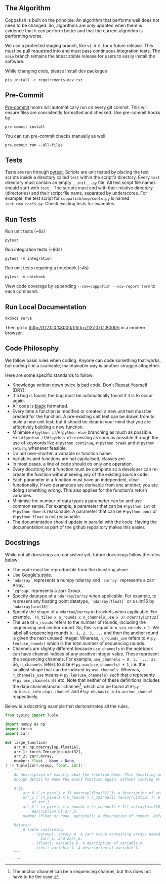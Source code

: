 ## The Algorithm

Coppafish is built on the principle: An algorithm that performs well does not need to be changed. So, algorithms are
only updated when there is evidence that it can perform better and that the current algorithm is performing worse.

We use a protected staging branch, like `v1.0.0`, for a future release. This must be pull requested into and must pass
continuous integration tests. The `main` branch remains the latest stable release for users to easily install the
software.

While changing code, please install dev packages

```terminal
pip install -r requirements-dev.txt
```

## Pre-Commit

[Pre-commit](https://github.com/pre-commit/pre-commit) hooks will automatically run on every git commit. This will
ensure files are consistently formatted and checked. Use pre-commit hooks by

```terminal
pre-commit install
```

You can run pre-commit checks manually as well:

```terminal
pre-commit run --all-files
```

## Tests

Tests are run through [pytest](https://github.com/pytest-dev/pytest/). Scripts are unit tested by placing the test
scripts inside a directory called `test` within the script's directory. Every `test` directory must contain an empty
`__init__.py` file. All test script file names should start with `test_`. The scripts must end with their relative
directory (directories) and their script file name, separated by underscores. For example, the test script for
`coppafish/omp/coefs.py` is named `test_omp_coefs.py`. Check existing tests for examples.

## Run Tests

Run unit tests (~6s)

```terminal
pytest
```

Run integration tests (~90s)

```terminal
pytest -m integration
```

Run unit tests requiring a notebook (~4s)

```terminal
pytest -m notebook
```

View code coverage by appending `--cov=coppafish --cov-report term` to each command.

## Run Local Documentation

```terminal
mkdocs serve
```

Then go to [http://127.0.0.1:8000/](http://127.0.0.1:8000/) in a modern browser.

## Code Philosophy

We follow basic rules when coding. Anyone can code something that works, but coding it in a scaleable, maintainable way
is another struggle altogether.

Here are some specific standards to follow:

* Knowledge written down twice is bad code. Don't Repeat Yourself (DRY)!
* If a bug is found, the bug must be automatically found if it is to occur again.
* All code is [black](https://github.com/psf/black) formatted.
* Every time a function is modified or created, a new unit test must be created for the function. A pre-existing unit
test can be drawn from to build a new unit test, but it should be clear in your mind that you are affectively building
a new function.
* Minimise `#!python if`/`#!python else` branching as much as possible. Exit `#!python if`/`#!python else` nesting as
soon as possible through the use of keywords like `#!python continue`, `#!python break` and `#!python return`, whenever
feasible.
* Do not over-shorten a variable or function name.
* Variables and functions are not capitalised, classes are.
* In most cases, a line of code should do only one operation.
* Every docstring for a function must be complete so a developer can re-create the function without seeing any of the
existing source code.
* Each parameter in a function must have an independent, clear functionality. If two parameters are derivable from
one another, you are doing something wrong. This also applies for the function's return variables.
* Minimise the number of data types a parameter can be and use common sense. For example, a parameter that can be
`#!python int` or `#!python None` is reasonable. A parameter that can be `#!python bool` or `#!python float` is not
reasonable.
* The documentation should update in parallel with the code. Having the documentation as part of the github repository
makes this easier.

## Docstrings

While not all docstrings are consistent yet, future docstrings follow the rules below:

* The code must be reproducible from the docstring alone.
* Use [Google's style](https://sphinxcontrib-napoleon.readthedocs.io/en/latest/example_google.html).
* `` `ndarray` `` represents a numpy ndarray and `` `zarray` `` represents a zarr Array.
* `` `zgroup` `` represents a zarr Group.
* Specify datatype of a `ndarray`/`zarray` when applicable. For example, to represent any floating point datatype,
`` `ndarray[float]` `` or a uint16 by `` `ndarray[uint16]` ``
* Specify the shape of a `ndarray`/`zarray` in brackets when applicable. For example,
`` `(n_tiles x n_rounds x n_channels_use x 3) ndarray[int32]` ``
* The use of `n_rounds` refers to the number of rounds, including the sequencing and anchor round. So, this is equal to
`n_seq_rounds + 1`. We label all sequencing rounds `0, 1, 2, 3, ...` and then the anchor round is given the next unused
integer. Whereas, `n_rounds_use` refers to `#!py len(use_rounds)` which is the total number of sequencing rounds.
* Channels are slightly different because `use_channels` in the notebook can have channel indices of any positive
integer value. These represent the sequencing channels. For example, `use_channels = 0, 5, ..., 27`. So, `n_channels`
refers to size `#!py max(use_channels) + 1`, i.e. the smallest shape that can be indexed by `use_channels`. Whereas,
`n_channels_use` means `#!py len(use_channels)` such that `0` represents `#!py use_channels[0]` etc. Note that neither
of these definitions includes the dapi channel/anchor channel[^1], which can be found at `#!py nb.basic_info.dapi_channel`
and `#!py nb.basic_info.anchor_channel` respectively.

Below is a docstring example that demonstrates all the rules.

```py
from typing import Tuple

import numpy as np
import torch
import zarr

def large_function(
    arr_0: np.ndarray[np.float16],
    arr_1: torch.Tensor[np.uint32],
    arr_2: zarr.Array,
    number: float | None = None,
) -> Tuple[zarr.Group, float, int]:
    """
    An description of exactly what the function does. This docstring must contain
    enough detail to make the exact function again, without looking at any code.

    Args:
        arr_0 (`(n_pixels x 3) ndarray[float32]`): a description of arr_0.
        arr_1 (`(n_pixels x n_rounds x n_channels) tensor[uint32]`): a description
            of arr_1.
        arr_2 (`(n_pixels x n_rounds x (n_channels + 1)) zarray[uint16]`): a
            description of arr_2.
        number (float or none, optional): a description of number. Default: none.

    Returns:
        A tuple containing:
            - (zgroup): zgroup_0. A zarr Group containing arrays named zarr_0,
                zarr_1, and zarr_2.
            - (float): variable_0. A description of variable_0.
            - (int): variable_1. A description of variable_1.
    """
    ...
```

[^1]:
    The anchor channel can be a sequencing channel, but this does not have to be the case.
